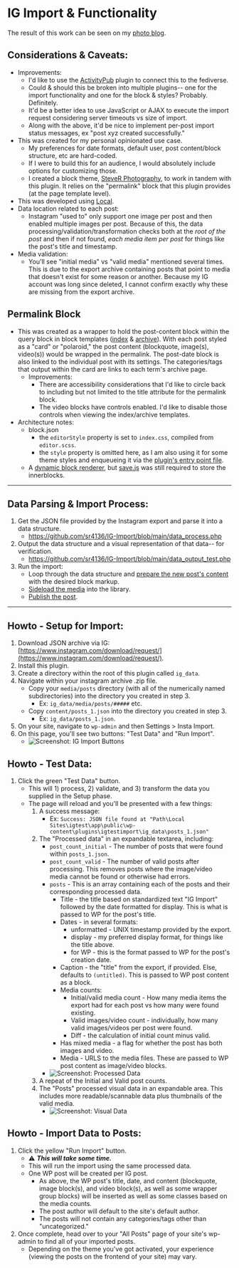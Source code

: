 # IG Import & Functionality

The result of this work can be seen on my [photo blog](https://steverudolfi.com/photography/).

## Considerations & Caveats:
- Improvements:
	- I'd like to use the [ActivityPub](https://wordpress.org/plugins/activitypub/) plugin to connect this to the fediverse.
	- Could & should this be broken into multiple plugins-- one for the import functionality and one for the block & styles? Probably. Definitely.
	- It'd be a better idea to use JavaScript or AJAX to execute the import request considering server timeouts vs size of import.
	- Along with the above, it'd be nice to implement per-post import status messages, ex "post xyz created successfully."
- This was created for my personal opinionated use case.
	- My preferences for date formats, default user, post content/block structure, etc are hard-coded.
	- If I were to build this for an audience, I would absolutely include options for customizing those.
	- I created a block theme, [SteveR Photography](https://github.com/sr4136/stever-photography), to work in tandem with this plugin. It relies on the "permalink" block that this plugin provides (at the page template level).
- This was developed using [Local](https://localwp.com/). 
- Data location related to each post:
	- Instagram "used to" only support one image per post and then enabled multiple images per post. Because of this, the data processing/validation/transformation checks both at the *root of the post* and then if not found, *each media item per post* for things like the post's title and timestamp.
- Media validation:
	- You'll see "initial media" vs "valid media" mentioned several times. This is due to the export archive containing posts that point to media that doesn't exist for some reason or another. Because my IG account was long since deleted, I cannot confirm exactly why these are missing from the export archive.

## Permalink Block
- This was created as a wrapper to hold the post-content block within the query block in block templates ([index](https://github.com/sr4136/stever-photography/blob/8bcd7ee087b1a44f717fe56cc79104a6babc84c6/templates/index.html#L16-L19C1) & [archive](https://github.com/sr4136/stever-photography/blob/8bcd7ee087b1a44f717fe56cc79104a6babc84c6/templates/archive.html#L11-L15)). With each post styled as a "card" or "polaroid," the post content (blockquote, image(s), video(s)) would be wrapped in the permalink. The post-date block is also linked to the individual post with its settings. The categories/tags that output within the card are links to each term's archive page. 
	- Improvements:
		- There are accessibility considerations that I'd like to circle back to including but not limited to the title attribute for the permalink block.
		- The video blocks have controls enabled. I'd like to disable those controls when viewing the index/archive templates.
- Architecture notes:
	- block.json
		- the `editorStyle` property is set to `index.css`, compiled from `editor.scss`.
		- the `style` property is omitted here, as I am also using it for some theme styles and enqueueing it via the [plugin's entry point file](https://github.com/sr4136/IG-Import/blob/main/igtestimport.php#L95-L101).
	- A [dynamic block renderer](https://github.com/sr4136/IG-Import/blob/main/igtestimport.php#L37-L46), but [save.js](https://github.com/sr4136/IG-Import/blob/main/src/save.js) was still required to store the innerblocks.

---

## Data Parsing & Import Process:
1. Get the JSON file provided by the Instagram export and parse it into a data structure.
	- https://github.com/sr4136/IG-Import/blob/main/data_process.php
2. Output the data structure and a visual representation of that data-- for verification.
 	- https://github.com/sr4136/IG-Import/blob/main/data_output_test.php
3. Run the import:
	- Loop through the data structure and [prepare the new post's content](https://github.com/sr4136/IG-Import/blob/main/data_run_import.php#L42-L75) with the desired block markup.
	- [Sideload the media](https://github.com/sr4136/IG-Import/blob/main/data_run_import.php#L2-L30) into the library.
	- [Publish the post](https://github.com/sr4136/IG-Import/blob/main/data_run_import.php#L78-L88).

---

## Howto - Setup for Import:
1. Download JSON archive via IG: [https://www.instagram.com/download/request/](https://www.instagram.com/download/request/).
2. Install this plugin.
3. Create a directory within the root of this plugin called `ig_data`.
4. Navigate within your instagram archive .zip file.
	- Copy your `media/posts` directory (with all of the numerically named subdirectories) into the directory you created in step 3. 
		- Ex: `ig_data/media/posts/#####` etc.
	- Copy `content/posts_1.json` into the directory you created in step 3.
		- Ex: `ig_data/posts_1.json`.
5. On your site, navigate to `wp-admin` and then Settings > Insta Import.
6. On this page, you'll see two buttons: "Test Data" and "Run Import".
	- ![Screenshot: IG Import Buttons](https://user-images.githubusercontent.com/4681620/236632082-52190ff4-03eb-42f7-91ad-fcbc1db1e4b8.png)


## Howto - Test Data:
1. Click the green "Test Data" button.
	- This will 1) process, 2) validate, and 3) transform the data you supplied in the Setup phase.
	- The page will reload and you'll be presented with a few things:
		1. A success message:
			- Ex: `Success: JSON file found at "Path\Local Sites\igtest\app\public\wp-content\plugins\igtestimport\ig_data\posts_1.json"`
		2. The "Processed data" in an expandable textarea, including:
			- `post_count_initial` - The number of posts that were found within `posts_1.json`. 
			- `post_count_valid` - The number of valid posts after processing. This removes posts where the image/video media cannot be found or otherwise had errors. 
			- `posts` - This is an array containing each of the posts and their corresponding processed data.
				- Title - the title based on standardized text "IG Import" followed by the date formatted for display. This is what is passed to WP for the post's title.
				- Dates - in several formats:
					- unformatted - UNIX timestamp provided by the export.
					- display - my preferred display format, for things like the title above.
					- for WP - this is the format passed to WP for the post's creation date.
				- Caption - the "title" from the export, if provided. Else, defaults to `(untitled)`. This is passed to WP post content as a 
				block.
				- Media counts:
					- Initial/valid media count - How many media items the export had for each post vs how many were found existing.
					- Valid images/video count - individually, how many valid images/videos per post were found.
					- Diff - the calculation of initial count minus valid.
				- Has mixed media - a flag for whether the post has both images and video.
				- Media - URLS to the media files. These are passed to WP post content as image/video blocks.
			- ![Screenshot: Processed Data](https://user-images.githubusercontent.com/4681620/236633882-befd08a6-2b20-4870-8495-c81628704166.png)
		3. A repeat of the Initial and Valid post counts. 
		4. The "Posts" processed visual data in an expandable area. This includes more readable/scannable data plus thumbnails of the valid media.
			- ![Screenshot: Visual Data](https://user-images.githubusercontent.com/4681620/236633963-b0aa6d21-1ff7-476b-9067-e67e97acdd60.png)

## Howto - Import Data to Posts:
1. Click the yellow "Run Import" button.
	- ⚠️ ***This will take some time.***
	- This will run the import using the same processed data. 
	- One WP post will be created per IG post.
		- As above, the WP post's title, date, and content (blockquote, image block(s), and video block(s), as well as some wrapper group blocks) will be inserted as well as some classes based on the media counts.
		- The post author will default to the site's default author.
		- The posts will not contain any categories/tags other than "uncategorized."
2. Once complete, head over to your "All Posts" page of your site's wp-admin to find all of your imported posts.
	- Depending on the theme you've got activated, your experience (viewing the posts on the frontend of your site) may vary. 
